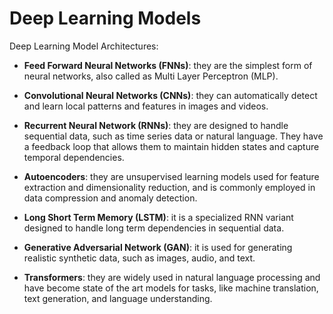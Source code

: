 # Deep Learning Models

Deep Learning Model Architectures:

- **Feed Forward Neural Networks (FNNs)**:  they are the simplest form of neural networks, also called as Multi Layer Perceptron (MLP).

- **Convolutional Neural Networks (CNNs)**: they can automatically detect and learn local patterns and features in images and videos.

- **Recurrent Neural Network (RNNs)**: they are designed to handle sequential data, such as time series data or natural language. They have a feedback loop that allows them to maintain hidden states and capture temporal dependencies.

- **Autoencoders**: they are unsupervised learning models used for feature extraction and dimensionality reduction, and is commonly employed in data compression and anomaly detection.

- **Long Short Term Memory (LSTM)**: it is a specialized RNN variant designed to handle long term dependencies in sequential data.

- **Generative Adversarial Network (GAN)**: it is used for generating realistic synthetic data, such as images, audio, and text.

- **Transformers**: they are widely used in natural language processing and have become state of the art models for tasks, like machine translation, text generation, and language understanding.
